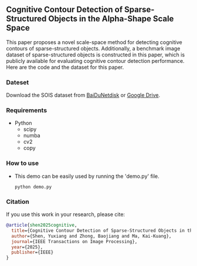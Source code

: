 ## Cognitive Contour Detection of Sparse-Structured Objects in the Alpha-Shape Scale Space

This paper proposes a novel scale-space method for detecting cognitive contours of sparse-structured objects. Additionally, a benchmark image dataset of sparse-structured objects is constructed in this paper, which is publicly available for evaluating cognitive contour detection performance. Here are the code and the dataset for this paper.

### Dateset

Download the SOIS dataset from [BaiDuNetdisk](https://pan.baidu.com/s/1SaOsQ61qiwma0HuqM9eclQ&pwd=inss) or [Google Drive](https://drive.google.com/file/d/1cgXnLPr1eEML67M4IeR0SvpI-MDxxA7D/view?usp=sharing).

### Requirements

* Python
  * scipy
  * numba
  * cv2
  * copy

### How to use

* This demo can be easily used by running the 'demo.py' file.
  
  ```
  python demo.py
  ```

### Citation

If you use this work in your research, please cite:

```bibtex
@article{shen2025cognitive,
  title={Cognitive Contour Detection of Sparse-Structured Objects in the Alpha-Shape Scale Space},
  author={Shen, Yuxiang and Zhong, Baojiang and Ma, Kai-Kuang},
  journal={IEEE Transactions on Image Processing},
  year={2025},
  publisher={IEEE}
}
```
